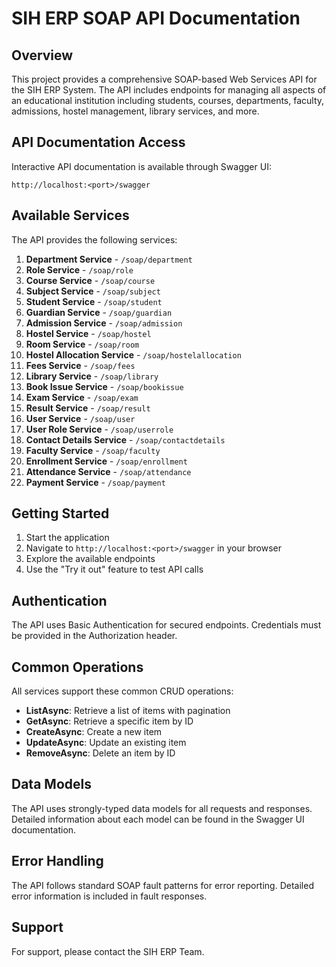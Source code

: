 # SIH ERP SOAP API Documentation

## Overview

This project provides a comprehensive SOAP-based Web Services API for the SIH ERP System. The API includes endpoints for managing all aspects of an educational institution including students, courses, departments, faculty, admissions, hostel management, library services, and more.

## API Documentation Access

Interactive API documentation is available through Swagger UI:

```
http://localhost:<port>/swagger
```

## Available Services

The API provides the following services:

1. **Department Service** - `/soap/department`
2. **Role Service** - `/soap/role`
3. **Course Service** - `/soap/course`
4. **Subject Service** - `/soap/subject`
5. **Student Service** - `/soap/student`
6. **Guardian Service** - `/soap/guardian`
7. **Admission Service** - `/soap/admission`
8. **Hostel Service** - `/soap/hostel`
9. **Room Service** - `/soap/room`
10. **Hostel Allocation Service** - `/soap/hostelallocation`
11. **Fees Service** - `/soap/fees`
12. **Library Service** - `/soap/library`
13. **Book Issue Service** - `/soap/bookissue`
14. **Exam Service** - `/soap/exam`
15. **Result Service** - `/soap/result`
16. **User Service** - `/soap/user`
17. **User Role Service** - `/soap/userrole`
18. **Contact Details Service** - `/soap/contactdetails`
19. **Faculty Service** - `/soap/faculty`
20. **Enrollment Service** - `/soap/enrollment`
21. **Attendance Service** - `/soap/attendance`
22. **Payment Service** - `/soap/payment`

## Getting Started

1. Start the application
2. Navigate to `http://localhost:<port>/swagger` in your browser
3. Explore the available endpoints
4. Use the "Try it out" feature to test API calls

## Authentication

The API uses Basic Authentication for secured endpoints. Credentials must be provided in the Authorization header.

## Common Operations

All services support these common CRUD operations:

- **ListAsync**: Retrieve a list of items with pagination
- **GetAsync**: Retrieve a specific item by ID
- **CreateAsync**: Create a new item
- **UpdateAsync**: Update an existing item
- **RemoveAsync**: Delete an item by ID

## Data Models

The API uses strongly-typed data models for all requests and responses. Detailed information about each model can be found in the Swagger UI documentation.

## Error Handling

The API follows standard SOAP fault patterns for error reporting. Detailed error information is included in fault responses.

## Support

For support, please contact the SIH ERP Team.